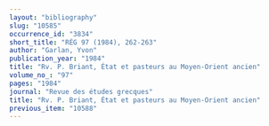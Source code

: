 ```yaml
---
layout: "bibliography"
slug: "10585"
occurrence_id: "3834"
short_title: "RÉG 97 (1984), 262-263"
author: "Garlan, Yvon"
publication_year: "1984"
title: "Rv. P. Briant, État et pasteurs au Moyen-Orient ancien"
volume_no_: "97"
pages: "1984"
journal: "Revue des études grecques"
title: "Rv. P. Briant, État et pasteurs au Moyen-Orient ancien"
previous_item: "10588"
---
```

